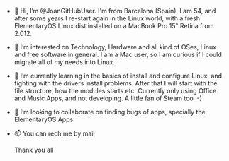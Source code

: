 - 👋 Hi, I’m @JoanGitHubUser. I'm from Barcelona (Spain), I am 54, and after some years I re-start again in the Linux world, with a fresh 
  ElementaryOS Linux dist installed on a MacBook Pro 15" Retina from 2.012.
- 👀 I’m interested on Technology, Hardware and all kind of OSes, Linux and free software in general. I am a Mac user, so I am curious if I could 
  migrate all of my needs into Linux.
- 🌱 I’m currently learning in the basics of install and configure Linux, and fighting with the drivers install problems. After that I will start 
with the file structure, how the modules starts etc. Currently only using Office and Music Apps, and not developing. A little fan of Steam too :-)
- 💞️ I’m looking to collaborate on finding bugs of apps, specially the ElementaryOS Apps
- 📫 You can rech me by mail

  Thank you all 

<!---
JoanGitHubUser/JoanGitHubUser is a ✨ special ✨ repository because its `README.md` (this file) appears on your GitHub profile.
You can click the Preview link to take a look at your changes.
--->

